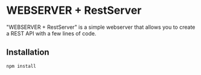 # WEBSERVER + RestServer

"WEBSERVER + RestServer" is a simple webserver that allows you to create a REST API with a few lines of code.

## Installation

```npm install```